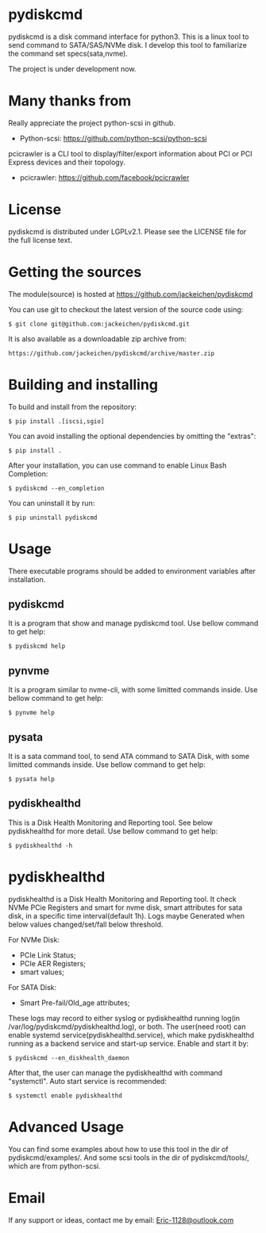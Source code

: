 <!--
SPDX-FileCopyrightText: 2014 The python-scsi Authors

SPDX-License-Identifier: LGPL-2.1-or-later
-->

pydiskcmd
=========
pydiskcmd is a disk command interface for python3. This is a linux tool
to send command to SATA/SAS/NVMe disk. I develop this tool to familiarize
the command set specs(sata,nvme).

The project is under development now. 


Many thanks from
================
Really appreciate the project python-scsi in github.

* Python-scsi: https://github.com/python-scsi/python-scsi

pcicrawler is a CLI tool to display/filter/export information about PCI or 
PCI Express devices and their topology.

* pcicrawler: https://github.com/facebook/pcicrawler


License
=======
pydiskcmd is distributed under LGPLv2.1.
Please see the LICENSE file for the full license text.


Getting the sources
===================
The module(source) is hosted at https://github.com/jackeichen/pydiskcmd

You can use git to checkout the latest version of the source code using:

    $ git clone git@github.com:jackeichen/pydiskcmd.git

It is also available as a downloadable zip archive from:

    https://github.com/jackeichen/pydiskcmd/archive/master.zip


Building and installing
=======================

To build and install from the repository:

    $ pip install .[iscsi,sgio]

You can avoid installing the optional dependencies by omitting the "extras":

    $ pip install .

After your installation, you can use command to enable Linux Bash Completion:

    $ pydiskcmd --en_completion

You can uninstall it by run:

    $ pip uninstall pydiskcmd


Usage
=====
There executable programs should be added to environment variables after installation.

pydiskcmd
---------
It is a program that show and manage pydiskcmd tool. Use bellow command to get help:

    $ pydiskcmd help

pynvme
------
It is a program similar to nvme-cli, with some limitted commands inside. Use bellow
command to get help:

    $ pynvme help

pysata
------
It is a sata command tool, to send ATA command to SATA Disk, with some limitted 
commands inside. Use bellow command to get help:

    $ pysata help

pydiskhealthd
-------------
This is a Disk Health Monitoring and Reporting tool. See below pydiskhealthd for more detail.
Use bellow command to get help:

    $ pydiskhealthd -h


pydiskhealthd
=============
pydiskhealthd is a Disk Health Monitoring and Reporting tool. It check NVMe PCie Registers 
and smart for nvme disk, smart attributes for sata disk, in a specific time interval(default 1h).
Logs maybe Generated when below values changed/set/fall below threshold.

For NVMe Disk:
  
  * PCIe Link Status;
  * PCIe AER Registers;
  * smart values;

For SATA Disk:

  * Smart Pre-fail/Old_age attributes;

These logs may record to either syslog or pydiskhealthd running log(in /var/log/pydiskcmd/pydiskhealthd.log), 
or both. 
The user(need root) can enable systemd service(pydiskhealthd.service), which make pydiskhealthd running as a 
backend service and start-up service. Enable and start it by: 

    $ pydiskcmd --en_diskhealth_daemon

After that, the user can manage the pydiskhealthd with command "systemctl". Auto start service is recommended:

    $ systemctl enable pydiskhealthd


Advanced Usage
==============
You can find some examples about how to use this tool in the dir of pydiskcmd/examples/.
And some scsi tools in the dir of pydiskcmd/tools/, which are from python-scsi.


Email
=====
If any support or ideas, contact me by email: Eric-1128@outlook.com

